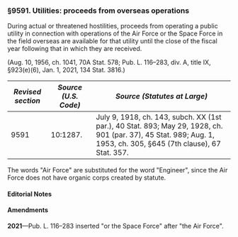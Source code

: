 ### §9591. Utilities: proceeds from overseas operations ###

During actual or threatened hostilities, proceeds from operating a public utility in connection with operations of the Air Force or the Space Force in the field overseas are available for that utility until the close of the fiscal year following that in which they are received.

(Aug. 10, 1956, ch. 1041, 70A Stat. 578; Pub. L. 116–283, div. A, title IX, §923(e)(6), Jan. 1, 2021, 134 Stat. 3816.)

|*Revised section*|*Source (U.S. Code)*|                                                                  *Source (Statutes at Large)*                                                                   |
|-----------------|--------------------|-----------------------------------------------------------------------------------------------------------------------------------------------------------------|
|      9591       |      10:1287.      |July 9, 1918, ch. 143, subch. XX (1st par.), 40 Stat. 893; May 29, 1928, ch. 901 (par. 37), 45 Stat. 989; Aug. 1, 1953, ch. 305, §645 (7th clause), 67 Stat. 357.|

The words "Air Force" are substituted for the word "Engineer", since the Air Force does not have organic corps created by statute.

#### **Editorial Notes** ####

#### Amendments ####

**2021**—Pub. L. 116–283 inserted "or the Space Force" after "the Air Force".